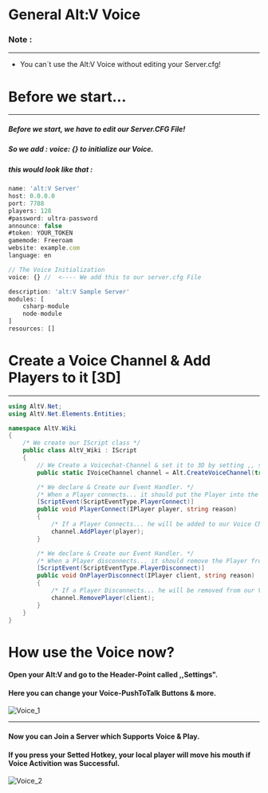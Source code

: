# General Alt:V Voice

### Note : 
______________________________
- You can´t use the Alt:V Voice without editing your Server.cfg!

# Before we start...
___________________________________________

##### Before we start, we have to edit our Server.CFG File!
##### So we add : voice: {} to initialize our Voice.
##### this would look like that : 
```javascript
name: 'alt:V Server'
host: 0.0.0.0
port: 7788
players: 128
#password: ultra-password
announce: false
#token: YOUR_TOKEN
gamemode: Freeroam
website: example.com
language: en

// The Voice Initialization
voice: {} //  <---- We add this to our server.cfg File

description: 'alt:V Sample Server'
modules: [ 
	csharp-module
	node-module
]
resources: []
```

# Create a Voice Channel & Add Players to it [3D]
_____________________________________________________
```csharp
using AltV.Net;
using AltV.Net.Elements.Entities;

namespace AltV.Wiki
{
    /* We create our IScript class */
    public class AltV_Wiki : IScript
    {
        // We Create a Voicechat-Channel & set it to 3D by setting ,, spatial " to true.
        public static IVoiceChannel channel = Alt.CreateVoiceChannel(true, 20f);

        /* We declare & Create our Event Handler. */
        /* When a Player connects... it should put the Player into the VoiceChannel. */
        [ScriptEvent(ScriptEventType.PlayerConnect)]
        public void PlayerConnect(IPlayer player, string reason)
        {
            /* If a Player Connects... he will be added to our Voice Channel. */
            channel.AddPlayer(player);
        }

        /* We declare & Create our Event Handler. */
        /* When a Player disconnects... it should remove the Player from the VoiceChannel. */
        [ScriptEvent(ScriptEventType.PlayerDisconnect)]
        public void OnPlayerDisconnect(IPlayer client, string reason)
        {
            /* If a Player Disconnects... he will be removed from our Voice Channel. */
            channel.RemovePlayer(client);
        }
    }
}
```
# How use the Voice now?
#### Open your Alt:V and go to the Header-Point called ,,Settings".
#### Here you can change your Voice-PushToTalk Buttons & more.
![Voice_1](~/altv-docs-assets/coreclr-module/images/voice_1.png)
_________________________________________
#### Now you can Join a Server which Supports Voice & Play.
#### If you press your Setted Hotkey, your local player will move his mouth if Voice Activition was Successful.
![Voice_2](~/altv-docs-assets/coreclr-module/images/voice_2.png)
